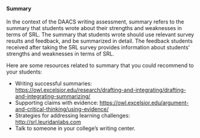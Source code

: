 #### Summary

In the context of the DAACS writing assessment, summary refers to the summary that students wrote about their strengths and weaknesses in terms of SRL. The summary that students wrote should use relevant survey results and feedback, and be summarized in detail. The feedback students received after taking the SRL survey provides information about students' strengths and weaknesses in terms of SRL.

Here are some resources related to summary that you could recommend to your students:

* Writing successful summaries: https://owl.excelsior.edu/research/drafting-and-integrating/drafting-and-integrating-summarizing/
* Supporting claims with evidence: https://owl.excelsior.edu/argument-and-critical-thinking/using-evidence/
* Strategies for addressing learning challenges: http://srl.leuridanlabs.com
* Talk to someone in your college’s writing center.
